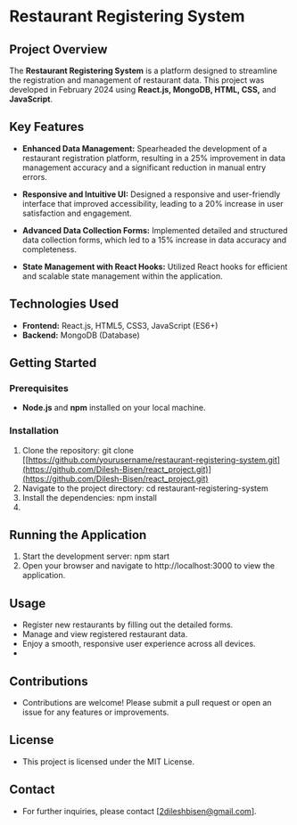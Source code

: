 # Restaurant Registering System

## Project Overview

The **Restaurant Registering System** is a platform designed to streamline the registration and management of restaurant data. This project was developed in February 2024 using **React.js, MongoDB, HTML, CSS,** and **JavaScript**.

## Key Features

- **Enhanced Data Management:** Spearheaded the development of a restaurant registration platform, resulting in a 25% improvement in data management accuracy and a significant reduction in manual entry errors.

- **Responsive and Intuitive UI:** Designed a responsive and user-friendly interface that improved accessibility, leading to a 20% increase in user satisfaction and engagement.

- **Advanced Data Collection Forms:** Implemented detailed and structured data collection forms, which led to a 15% increase in data accuracy and completeness.

- **State Management with React Hooks:** Utilized React hooks for efficient and scalable state management within the application.

## Technologies Used

- **Frontend:** React.js, HTML5, CSS3, JavaScript (ES6+)
- **Backend:** MongoDB (Database)

## Getting Started

### Prerequisites

- **Node.js** and **npm** installed on your local machine.

### Installation

1. Clone the repository: git clone [[https://github.com/yourusername/restaurant-registering-system.git](https://github.com/Dilesh-Bisen/react_project.git)](https://github.com/Dilesh-Bisen/react_project.git)
2. Navigate to the project directory: cd restaurant-registering-system
3. Install the dependencies: npm install
4. 
## Running the Application
1. Start the development server: npm start
2. Open your browser and navigate to http://localhost:3000 to view the application.

## Usage
- Register new restaurants by filling out the detailed forms.
- Manage and view registered restaurant data.
- Enjoy a smooth, responsive user experience across all devices.
- 
## Contributions
- Contributions are welcome! Please submit a pull request or open an issue for any features or improvements.

## License
- This project is licensed under the MIT License.

## Contact
- For further inquiries, please contact [2dileshbisen@gmail.com].
